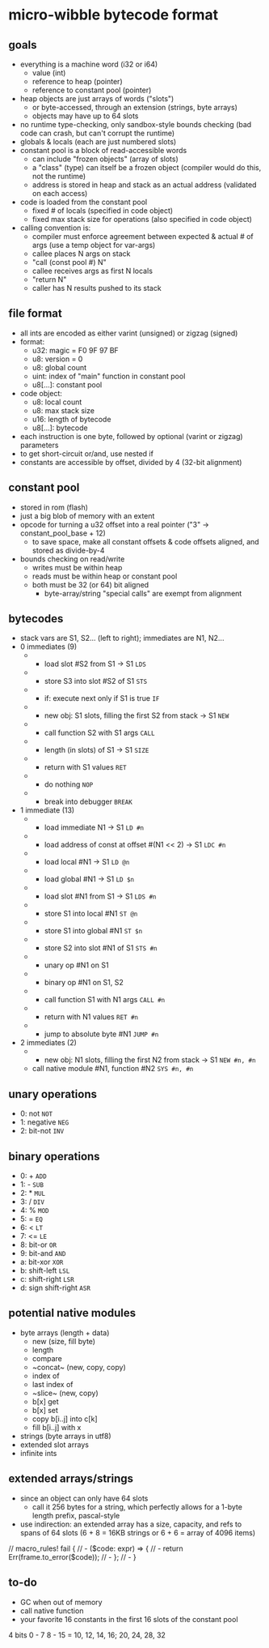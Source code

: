 # micro-wibble bytecode format

## goals

- everything is a machine word (i32 or i64)
    - value (int)
    - reference to heap (pointer)
    - reference to constant pool (pointer)
- heap objects are just arrays of words ("slots")
    - or byte-accessed, through an extension (strings, byte arrays)
    - objects may have up to 64 slots
- no runtime type-checking, only sandbox-style bounds checking (bad code can crash, but can't corrupt the runtime)
- globals & locals (each are just numbered slots)
- constant pool is a block of read-accessible words
    - can include "frozen objects" (array of slots)
    - a "class" (type) can itself be a frozen object (compiler would do this, not the runtime)
    - address is stored in heap and stack as an actual address (validated on each access)
- code is loaded from the constant pool
    - fixed # of locals (specified in code object)
    - fixed max stack size for operations (also specified in code object)
- calling convention is:
    - compiler must enforce agreement between expected & actual # of args (use a temp object for var-args)
    - callee places N args on stack
    - "call (const pool #) N"
    - callee receives args as first N locals
    - "return N"
    - caller has N results pushed to its stack

## file format

- all ints are encoded as either varint (unsigned) or zigzag (signed)
- format:
    - u32: magic = F0 9F 97 BF
    - u8: version = 0
    - u8: global count
    - uint: index of "main" function in constant pool
    - u8[...]: constant pool
- code object:
    - u8: local count
    - u8: max stack size
    - u16: length of bytecode
    - u8[...]: bytecode
- each instruction is one byte, followed by optional (varint or zigzag) parameters
- to get short-circuit or/and, use nested if
- constants are accessible by offset, divided by 4 (32-bit alignment)

## constant pool

- stored in rom (flash)
- just a big blob of memory with an extent
- opcode for turning a u32 offset into a real pointer ("3" -> constant_pool_base + 12)
    - to save space, make all constant offsets & code offsets aligned, and stored as divide-by-4
- bounds checking on read/write
    - writes must be within heap
    - reads must be within heap or constant pool
    - both must be 32 (or 64) bit aligned
        - byte-array/string "special calls" are exempt from alignment

## bytecodes

- stack vars are S1, S2... (left to right); immediates are N1, N2...
- 0 immediates (9)
    - * load slot #S2 from S1 -> S1 `LDS`
    - * store S3 into slot #S2 of S1 `STS`
    - * if: execute next only if S1 is true `IF`
    - * new obj: S1 slots, filling the first S2 from stack -> S1 `NEW`
    - * call function S2 with S1 args `CALL`
    - * length (in slots) of S1 -> S1 `SIZE`
    - * return with S1 values `RET`
    - * do nothing `NOP`
    - * break into debugger `BREAK`
- 1 immediate (13)
    - * load immediate N1 -> S1 `LD #n`
    - * load address of const at offset #(N1 << 2) -> S1 `LDC #n`
    - * load local #N1 -> S1 `LD @n`
    - * load global #N1 -> S1 `LD $n`
    - * load slot #N1 from S1 -> S1 `LDS #n`
    - * store S1 into local #N1 `ST @n`
    - * store S1 into global #N1 `ST $n`
    - * store S2 into slot #N1 of S1 `STS #n`
    - * unary op #N1 on S1
    - * binary op #N1 on S1, S2
    - * call function S1 with N1 args `CALL #n`
    - * return with N1 values `RET #n`
    - * jump to absolute byte #N1 `JUMP #n`
- 2 immediates (2)
    - * new obj: N1 slots, filling the first N2 from stack -> S1 `NEW #n, #n`
    - call native module #N1, function #N2 `SYS #n, #n`

## unary operations

- 0: not `NOT`
- 1: negative `NEG`
- 2: bit-not `INV`

## binary operations

- 0: + `ADD`
- 1: - `SUB`
- 2: * `MUL`
- 3: / `DIV`
- 4: % `MOD`
- 5: = `EQ`
- 6: < `LT`
- 7: <= `LE`
- 8: bit-or `OR`
- 9: bit-and `AND`
- a: bit-xor `XOR`
- b: shift-left `LSL`
- c: shift-right `LSR`
- d: sign shift-right `ASR`

## potential native modules

- byte arrays (length + data)
    - new (size, fill byte)
    - length
    - compare
    - ~concat~ (new, copy, copy)
    - index of
    - last index of
    - ~slice~ (new, copy)
    - b[x] get
    - b[x] set
    - copy b[i..j] into c[k]
    - fill b[i..j] with x
- strings (byte arrays in utf8)
- extended slot arrays
- infinite ints

## extended arrays/strings

- since an object can only have 64 slots
    - call it 256 bytes for a string, which perfectly allows for a 1-byte length prefix, pascal-style
- use indirection: an extended array has a size, capacity, and refs to spans of 64 slots (6 + 8 = 16KB strings or 6 + 6 = array of 4096 items)



// macro_rules! fail {
// -            ($code: expr) => {
// -                return Err(frame.to_error($code));
// -            };
// -        }


## to-do

- GC when out of memory
- call native function
- your favorite 16 constants in the first 16 slots of the constant pool



4 bits
0 - 7
8 - 15 = 10, 12, 14, 16; 20, 24, 28, 32
